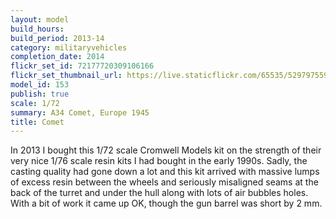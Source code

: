 ```yaml
---
layout: model
build_hours: 
build_period: 2013-14
category: militaryvehicles
completion_date: 2014
flickr_set_id: 72177720309106166
flickr_set_thumbnail_url: https://live.staticflickr.com/65535/52979755916_e25680c6db_m.jpg
model_id: 153
publish: true
scale: 1/72
summary: A34 Comet, Europe 1945
title: Comet
---
```


In 2013 I bought this 1/72 scale Cromwell Models kit on the strength of their very nice 1/76 scale resin kits I had bought in the early 1990s. Sadly, the casting quality had gone down a lot and this kit arrived with massive lumps of excess resin between the wheels and seriously misaligned seams at the back of the turret and under the hull along with lots of air bubbles holes. With a bit of work it came up OK, though the gun barrel was short by 2 mm.
